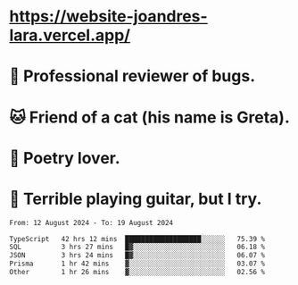 # https://website-joandres-lara.vercel.app/
# 🐛 Professional reviewer of bugs.
# 🐱 Friend of a cat (his name is Greta).
# 📜 Poetry lover.
# 🎸 Terrible playing guitar, but I try.

<!--START_SECTION:waka-->

```txt
From: 12 August 2024 - To: 19 August 2024

TypeScript   42 hrs 12 mins  ███████████████████░░░░░░   75.39 %
SQL          3 hrs 27 mins   █▓░░░░░░░░░░░░░░░░░░░░░░░   06.18 %
JSON         3 hrs 24 mins   █▓░░░░░░░░░░░░░░░░░░░░░░░   06.07 %
Prisma       1 hr 42 mins    ▓░░░░░░░░░░░░░░░░░░░░░░░░   03.07 %
Other        1 hr 26 mins    ▓░░░░░░░░░░░░░░░░░░░░░░░░   02.56 %
```

<!--END_SECTION:waka-->
